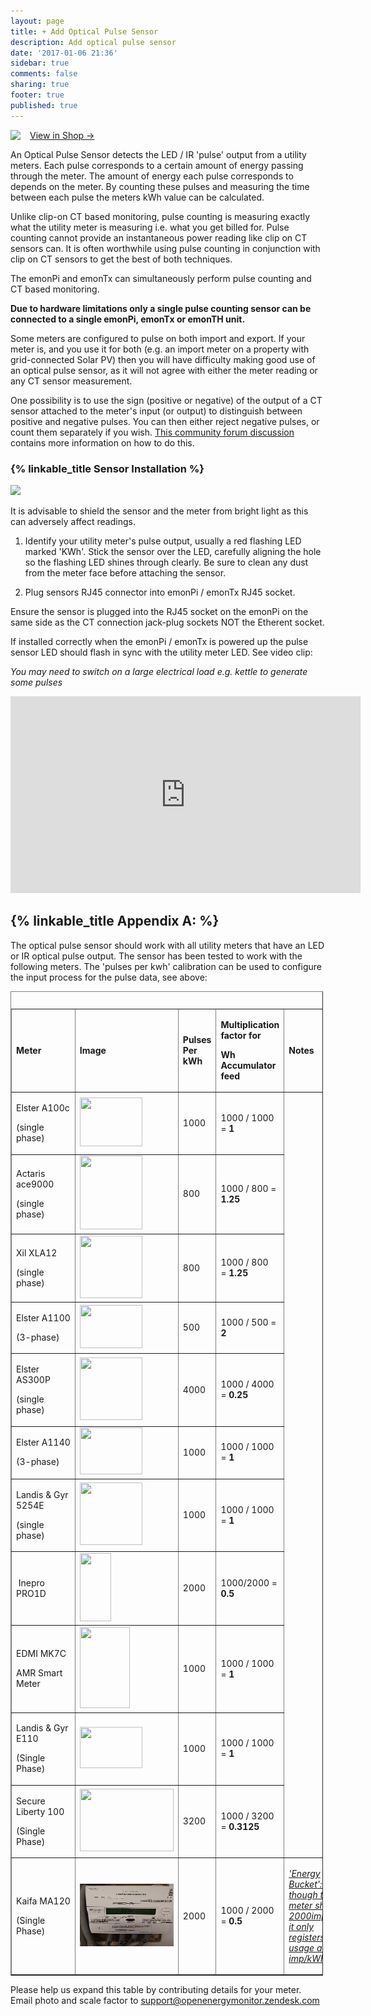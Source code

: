 ```yaml
---
layout: page
title: + Add Optical Pulse Sensor
description: Add optical pulse sensor
date: '2017-01-06 21:36'
sidebar: true
comments: false
sharing: true
footer: true
published: true
---
```


<img src="/images/setup/optical_pulse.jpg" style="float:left; margin-right:15px;" />

<a class="btn" href="https://openenergymonitor.com/optical-utility-meter-led-pulse-sensor/">View in Shop &rarr; </a>

An Optical Pulse Sensor detects the LED / IR 'pulse' output from a utility meters. Each pulse corresponds to a certain amount of energy passing through the meter. The amount of energy each pulse corresponds to depends on the meter. By counting these pulses and measuring the time between each pulse the meters kWh value can be calculated.

Unlike clip-on CT based monitoring, pulse counting is measuring exactly what the utility meter is measuring i.e. what you get billed for. Pulse counting cannot provide an instantaneous power reading like clip on CT sensors can. It is often worthwhile using pulse counting in conjunction with clip on CT sensors to get the best of both techniques.

The emonPi and emonTx can simultaneously perform pulse counting and CT based monitoring.

**Due to hardware limitations only a single pulse counting sensor can be connected to a single emonPi, emonTx or emonTH unit.**

<p class='note'>
Some meters are configured to pulse on both import and export. If your meter is, and you use it for both (e.g. an import meter on a property with grid-connected Solar PV) then you will have difficulty making good use of an optical pulse sensor, as it will not agree with either the meter reading or any CT sensor measurement.
  
One possibility is to use the sign (positive or negative) of the output of a CT sensor attached to the meter's input (or output) to distinguish between positive and negative pulses. You can then either reject negative pulses, or count them separately if you wish.
<a href="https://community.openenergymonitor.org/t/large-discrepancy-between-pulse-counter-and-ct/10561">This community forum discussion</a> contains more information on how to do this.
</p>

### {% linkable_title Sensor Installation %}

<img src="/images/setup/optical_pulse_emonpi.jpg" />

<p class='note warning'>
It is advisable to shield the sensor and the meter from bright light as this can adversely affect readings.
</p>

1. Identify your utility meter's pulse output, usually a red flashing LED marked 'KWh'. Stick the sensor over the LED, carefully aligning the hole so the flashing LED shines through clearly. Be sure to clean any dust from the meter face before attaching the sensor.

2. Plug sensors RJ45 connector into emonPi / emonTx RJ45 socket.

<p class='note warning'>
Ensure the sensor is plugged into the RJ45 socket on the emonPi on the same side as the CT connection jack-plug sockets NOT the Etherent socket.
</p>

If installed correctly when the emonPi / emonTx is powered up the pulse sensor LED should flash in sync with the utility meter LED. See video clip:

*You may need to switch on a large electrical load e.g. kettle to generate some pulses*

<div class='videoWrapper'>
<iframe width="560" height="315" src="https://www.youtube.com/embed/vq5EmMRrOY0" frameborder="0" allowfullscreen></iframe>
</div>

## {% linkable_title Appendix A: %}

The optical pulse sensor should work with all utility meters that have an LED or IR optical pulse output. The sensor has been tested to work with the following meters. The 'pulses per kwh' calibration can be used to configure the input process for the pulse data, see above:


<table border="1" cellpadding="1" cellspacing="1" style="width: 500px;">
	<caption>&nbsp;</caption>
	<tbody>
		<tr>
			<td><strong>Meter</strong></td>
			<td><strong>Image</strong></td>
			<td><strong>Pulses Per kWh</strong></td>
			<td>
			<p><strong>Multiplication factor for </strong></p>
			<p><strong>Wh Accumulator feed</strong></p>
			</td>
			<td><p><strong>Notes</strong></p>
			</td>	
		</tr>
		<tr>
			<td>
			<p>Elster&nbsp;A100c</p>
			<p>(single phase)</p>
			</td>
			<td><a href="/images/setup/meters/a100c.png"><img alt="" src="/images/setup/meters/a100c.png" style="width: 100px; height: 78px;" /></a></td>
			<td>1000</td>
			<td>1000 / 1000 = <strong>1</strong></td>
		</tr>
		<tr>
			<td>
			<p>Actaris ace9000</p>
			<p>(single phase)</p>
			</td>
			<td><a href="/images/setup/meters/Actaris_ace9000.jpg"><img alt="" src="/images/setup/meters/Actaris_ace9000.jpg" style="width: 100px; height: 118px;" /></a></td>
			<td>800</td>
			<td>1000 / 800 = <strong>1.25</strong></td>
		</tr>
		<tr>
			<td>
			<p>Xil&nbsp;XLA12</p>
			<p>(single phase)</p>
			</td>
			<td><a href="/images/setup/meters/Xil_XLA12.jpg"><img alt="" src="/images/setup/meters/Xil_XLA12.jpg" style="width: 100px; height: 100px;" /></a></td>
			<td>800</td>
			<td>1000 / 800 =&nbsp;<strong>1.25</strong></td>
		</tr>
		<tr>
			<td>
			<p>Elster A1100</p>
			<p>(3-phase)</p>
			</td>
			<td><a href="/images/setup/meters/ElsterA1100.jpg"><img alt="" src="/images/setup/meters/ElsterA1100.jpg" style="width: 100px; height: 69px;" /></a></td>
			<td>500</td>
			<td>1000 / 500 = <b>2</b></td>
		</tr>
		<tr>
			<td>
			<p>Elster AS300P</p>
			<p>(single phase)</p>
			</td>
			<td><a href="/images/setup/meters/ElsterAS300P.jpg"><img alt="" src="/images/setup/meters/ElsterAS300P.jpg" style="width: 100px; height: 100px;" /></a></td>
			<td>4000</td>
			<td>1000 / 4000 = <b>0.25</b></td>
		</tr>
		<tr>
			<td>
			<p>Elster&nbsp;A1140</p>
			<p>(3-phase)</p>
			</td>
			<td><a href="/images/setup/meters/Elster_A1140.jpg"><img alt="" src="/images/setup/meters/Elster_A1140.jpg" style="width: 100px; height: 75px;" /></a></td>
			<td>1000</td>
			<td>1000 / 1000 = <b>1</b></td>
		</tr>
		<tr>
			<td>
			<p>Landis &amp; Gyr 5254E</p>
			<p>(single phase)</p>
			</td>
			<td><a href="/images/setup/meters/LandisGyr5254E.png"><img alt="" src="/images/setup/meters/LandisGyr5254E.png" style="width: 100px; height: 100px;" /></a></td>
			<td>1000</td>
			<td>1000 / 1000 = <strong>1</strong></td>
		</tr>
		<tr>
			<td>
			<p>&nbsp;Inepro PRO1D</p>
			</td>
			<td><a href="/images/setup/meters/Inepro_PRO1D.jpg"><img alt="" src="/images/setup/meters/Inepro_PRO1D.jpg" style="width: 50px; height: 109px;" /></a></td>
			<td>2000</td>
			<td>1000/2000 = <strong>0.5</strong></td>
		</tr>
		<tr>
			<td>
			<p>EDMI&nbsp;MK7C&nbsp;</p>
			<p>AMR Smart Meter</p>
			</td>
			<td><a href="/images/setup/meters/edmi_mk7c.jpg"><img alt="" src="/images/setup/meters/edmi_mk7c.jpg" style="width: 80px; height: 130px;" /></a></td>
			<td>1000</td>
			<td>1000 / 1000 =&nbsp;<strong>1</strong></td>
		</tr>
		<tr>
			<td>
			<p>Landis &amp; Gyr E110</p>
			<p>(Single Phase)</p>
			</td>
			<td><a href="/images/setup/meters/Original-Landis_E110_1__1.jpg"><img alt="" src="/images/setup/meters/Original-Landis_E110_1__1.jpg" style="width: 100px; height: 66px;" /></a></td>
			<td>1000</td>
			<td>
			<p>1000 / 1000 =&nbsp;<strong>1</strong></p>
			</td>
		</tr>
		<tr>
			<td>
			<p>Secure Liberty 100</p>
			<p>(Single Phase)</p>
			</td>
			<td><a href="/images/setup/meters/Secure_Liberty_100.png"><img alt="" src="/images/setup/meters/Secure_Liberty_100.png" style="width: 150px; height: 100px;" /></a></td>
			<td>3200</td>
			<td>
			<p>1000 / 3200 =&nbsp;<strong>0.3125</strong></p>
			</td>
		</tr>
		<tr>
			<td>
			<p>Kaifa MA120</p>
			<p>(Single Phase)</p>
			</td>
			<td>
		         <a href="/images/setup/meters/kaifa_ma120.jpg"><img alt="" src="/images/setup/meters/kaifa_ma120.jpg" style="width: 150px; height: 100px;" /></a>	
			</td>
			<td>2000</td>
			<td>
			<p>1000 / 2000 =&nbsp;<strong>0.5</strong></p>
			</td>
			<td>
			<p><i><a href="https://community.openenergymonitor.org/t/pv-and-night-tariff-ev-and-immersion-heater/16010/29">'Energy Bucket': Even though the meter shows 2000imp/kWh, it only registers usage at 1000 imp/kWh.</a></i></p>
	                </td>
		</tr>		
	</tbody>
</table>


Please help us expand this table by contributing details for your meter. Email photo and scale factor to [support@openenergymonitor.zendesk.com](mailto:support@openenergymonitor.zendesk.com?subject=pulse%20output%20utility%20meter)
